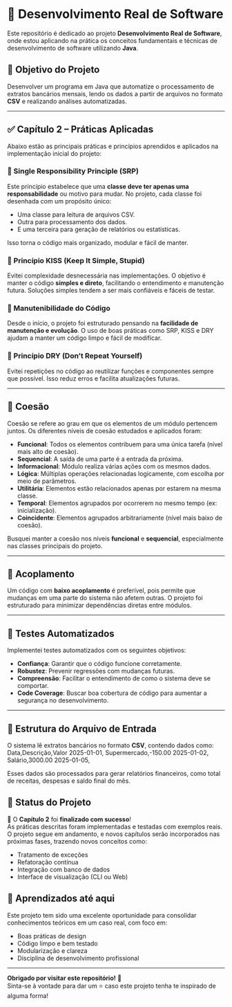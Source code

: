 # 📘 Desenvolvimento Real de Software

Este repositório é dedicado ao projeto **Desenvolvimento Real de Software**, onde estou aplicando na prática os conceitos fundamentais e técnicas de desenvolvimento de software utilizando **Java**.

## 🎯 Objetivo do Projeto

Desenvolver um programa em Java que automatize o processamento de extratos bancários mensais, lendo os dados a partir de arquivos no formato **CSV** e realizando análises automatizadas.

---

## ✅ Capítulo 2 – Práticas Aplicadas

Abaixo estão as principais práticas e princípios aprendidos e aplicados na implementação inicial do projeto:

### 🔹 Single Responsibility Principle (SRP)

Este princípio estabelece que uma **classe deve ter apenas uma responsabilidade** ou motivo para mudar. No projeto, cada classe foi desenhada com um propósito único:
- Uma classe para leitura de arquivos CSV.
- Outra para processamento dos dados.
- E uma terceira para geração de relatórios ou estatísticas.

Isso torna o código mais organizado, modular e fácil de manter.

### 🔹 Princípio KISS (Keep It Simple, Stupid)

Evitei complexidade desnecessária nas implementações. O objetivo é manter o código **simples e direto**, facilitando o entendimento e manutenção futura. Soluções simples tendem a ser mais confiáveis e fáceis de testar.

### 🔹 Manutenibilidade do Código

Desde o início, o projeto foi estruturado pensando na **facilidade de manutenção e evolução**. O uso de boas práticas como SRP, KISS e DRY ajudam a manter um código limpo e fácil de modificar.

### 🔹 Princípio DRY (Don’t Repeat Yourself)

Evitei repetições no código ao reutilizar funções e componentes sempre que possível. Isso reduz erros e facilita atualizações futuras.

---

## 🧠 Coesão

Coesão se refere ao grau em que os elementos de um módulo pertencem juntos. Os diferentes níveis de coesão estudados e aplicados foram:

- **Funcional**: Todos os elementos contribuem para uma única tarefa (nível mais alto de coesão).
- **Sequencial**: A saída de uma parte é a entrada da próxima.
- **Informacional**: Módulo realiza várias ações com os mesmos dados.
- **Lógica**: Múltiplas operações relacionadas logicamente, com escolha por meio de parâmetros.
- **Utilitária**: Elementos estão relacionados apenas por estarem na mesma classe.
- **Temporal**: Elementos agrupados por ocorrerem no mesmo tempo (ex: inicialização).
- **Coincidente**: Elementos agrupados arbitrariamente (nível mais baixo de coesão).

Busquei manter a coesão nos níveis **funcional** e **sequencial**, especialmente nas classes principais do projeto.

---

## 🔄 Acoplamento

Um código com **baixo acoplamento** é preferível, pois permite que mudanças em uma parte do sistema não afetem outras. O projeto foi estruturado para minimizar dependências diretas entre módulos.

---

## 🧪 Testes Automatizados

Implementei testes automatizados com os seguintes objetivos:
- **Confiança**: Garantir que o código funcione corretamente.
- **Robustez**: Prevenir regressões com mudanças futuras.
- **Compreensão**: Facilitar o entendimento de como o sistema deve se comportar.
- **Code Coverage**: Buscar boa cobertura de código para aumentar a segurança no desenvolvimento.

---

## 📂 Estrutura do Arquivo de Entrada

O sistema lê extratos bancários no formato **CSV**, contendo dados como:
Data,Descrição,Valor 2025-01-01,
Supermercado,-150.00 2025-01-02,
Salário,3000.00 2025-01-05,


Esses dados são processados para gerar relatórios financeiros, como total de receitas, despesas e saldo final do mês.


## 🚧 Status do Projeto

📘 O **Capítulo 2** foi **finalizado com sucesso**!  
As práticas descritas foram implementadas e testadas com exemplos reais.  
O projeto segue em andamento, e novos capítulos serão incorporados nas próximas fases, trazendo novos conceitos como:
- Tratamento de exceções
- Refatoração contínua
- Integração com banco de dados
- Interface de visualização (CLI ou Web)


## 🧠 Aprendizados até aqui

Este projeto tem sido uma excelente oportunidade para consolidar conhecimentos teóricos em um caso real, com foco em:
- Boas práticas de design
- Código limpo e bem testado
- Modularização e clareza
- Disciplina de desenvolvimento profissional

---

**Obrigado por visitar este repositório!** 🚀  
Sinta-se à vontade para dar um ⭐ caso este projeto tenha te inspirado de alguma forma!
